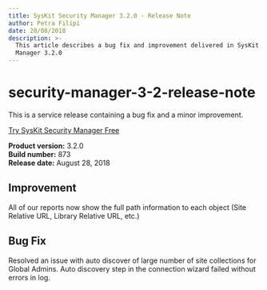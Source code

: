 ```yaml
---
title: SysKit Security Manager 3.2.0 - Release Note
author: Petra Filipi
date: 28/08/2018
description: >-
  This article describes a bug fix and improvement delivered in SysKit Security
  Manager 3.2.0
---
```


# security-manager-3-2-release-note

This is a service release containing a bug fix and a minor improvement.

[Try SysKit Security Manager Free](https://www.syskit.com/products/security-manager/download/)

**Product version:** 3.2.0  
**Build number:** 873  
**Release date:** August 28, 2018

## Improvement

All of our reports now show the full path information to each object \(Site Relative URL, Library Relative URL, etc.\)

## Bug Fix

Resolved an issue with auto discover of large number of site collections for Global Admins. Auto discovery step in the connection wizard failed without errors in log.

